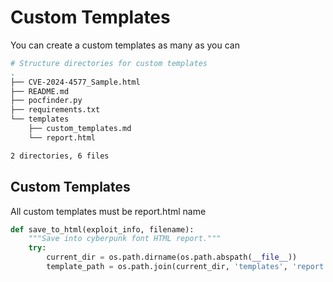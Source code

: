 
# Custom Templates
You can create a custom templates as many as you can 
```bash
# Structure directories for custom templates
.
├── CVE-2024-4577_Sample.html
├── README.md
├── pocfinder.py
├── requirements.txt
└── templates
    ├── custom_templates.md
    └── report.html

2 directories, 6 files
```
## Custom Templates
All custom templates must be report.html name
```py
def save_to_html(exploit_info, filename):
    """Save into cyberpunk font HTML report."""
    try:
        current_dir = os.path.dirname(os.path.abspath(__file__))
        template_path = os.path.join(current_dir, 'templates', 'report.html')# modify and add path to your custom templates
```